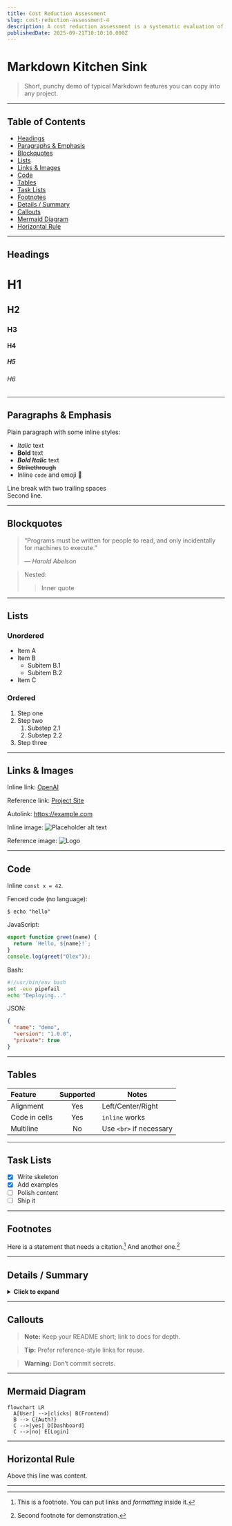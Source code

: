 ```yaml
---
title: Cost Reduction Assessment
slug: cost-reduction-assessment-4
description: A cost reduction assessment is a systematic evaluation of a business’s expenses to identify inefficiencies, waste, and areas for optimization
publishedDate: 2025-09-21T10:10:10.000Z
---
```


# Markdown Kitchen Sink

> Short, punchy demo of typical Markdown features you can copy into any project.

---

## Table of Contents
- [Headings](#headings)
- [Paragraphs & Emphasis](#paragraphs--emphasis)
- [Blockquotes](#blockquotes)
- [Lists](#lists)
- [Links & Images](#links--images)
- [Code](#code)
- [Tables](#tables)
- [Task Lists](#task-lists)
- [Footnotes](#footnotes)
- [Details / Summary](#details--summary)
- [Callouts](#callouts)
- [Mermaid Diagram](#mermaid-diagram)
- [Horizontal Rule](#horizontal-rule)

---

## Headings

# H1
## H2
### H3
#### H4
##### H5
###### H6

---

## Paragraphs & Emphasis

Plain paragraph with some inline styles:
- *Italic* text
- **Bold** text
- ***Bold Italic*** text
- ~~Strikethrough~~
- Inline `code` and emoji 🎯

Line break with two trailing spaces  
Second line.

---

## Blockquotes

> “Programs must be written for people to read, and only incidentally for machines to execute.”
>
> — *Harold Abelson*

> Nested:
> > Inner quote

---

## Lists

### Unordered
- Item A
- Item B
    - Subitem B.1
    - Subitem B.2
- Item C

### Ordered
1. Step one
2. Step two
    1. Substep 2.1
    2. Substep 2.2
3. Step three

---

## Links & Images

Inline link: [OpenAI](https://openai.com)

Reference link: [Project Site][project]

Autolink: <https://example.com>

Inline image: ![Placeholder alt text](/article.png?text=Banner)

Reference image: ![Logo][logo]

[project]: https://example.com/docs
[logo]: /logo.png?text=Logo

---

## Code

Inline `const x = 42`.

Fenced code (no language):
```
$ echo "hello"
```

JavaScript:
```js
export function greet(name) {
  return `Hello, ${name}!`;
}
console.log(greet("Olex"));
```

Bash:
```bash
#!/usr/bin/env bash
set -euo pipefail
echo "Deploying..."
```

JSON:
```json
{
  "name": "demo",
  "version": "1.0.0",
  "private": true
}
```

---

## Tables

| Feature        | Supported | Notes                    |
|:---------------|:---------:|--------------------------|
| Alignment      |   Yes     | Left/Center/Right        |
| Code in cells  |   Yes     | `inline` works           |
| Multiline      |   No      | Use `<br>` if necessary  |

---

## Task Lists

- [x] Write skeleton
- [x] Add examples
- [ ] Polish content
- [ ] Ship it

---

## Footnotes

Here is a statement that needs a citation.[^1] And another one.[^note]

[^1]: This is a footnote. You can put links and *formatting* inside it.
[^note]: Second footnote for demonstration.

---

## Details / Summary

<details>
  <summary><strong>Click to expand</strong></summary>

Hidden content with **Markdown** inside:

- Bullet points
- Code:

  ```ts
  type ID = string | number;
  ```

</details>

---

## Callouts

> **Note:** Keep your README short; link to docs for depth.

> **Tip:** Prefer reference-style links for reuse.

> **Warning:** Don’t commit secrets.

---

## Mermaid Diagram

```mermaid
flowchart LR
  A[User] -->|clicks| B(Frontend)
  B --> C{Auth?}
  C -->|yes| D[Dashboard]
  C -->|no| E[Login]
```

---

## Horizontal Rule

Above this line was content.

---
